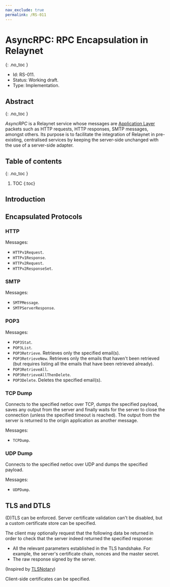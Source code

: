 ```yaml
---
nav_exclude: true
permalink: /RS-011
---
```

# AsyncRPC: RPC Encapsulation in Relaynet
{: .no_toc }

- Id: RS-011.
- Status: Working draft.
- Type: Implementation.

## Abstract
{: .no_toc }

_AsyncRPC_ is a Relaynet service whose messages are [Application Layer](https://en.wikipedia.org/wiki/Application_layer) packets such as HTTP requests, HTTP responses, SMTP messages, amongst others. Its purpose is to facilitate the integration of Relaynet in pre-existing, centralised services by keeping the server-side unchanged with the use of a server-side adapter.

## Table of contents
{: .no_toc }

1. TOC
{:toc}

## Introduction

## Encapsulated Protocols

### HTTP

Messages:

- `HTTPv1Request`.
- `HTTPv1Response`.
- `HTTPv2Request`.
- `HTTPv2ResponseSet`.

### SMTP

Messages:

- `SMTPMessage`.
- `SMTPServerResponse`.

### POP3

Messages:

- `POP3Stat`.
- `POP3List`.
- `POP3Retrieve`. Retrieves only the specified email(s).
- `POP3RetrieveNew`. Retrieves only the emails that haven't been retrieved (but requires listing all the emails that have been retrieved already).
- `POP3RetrieveAll`.
- `POP3RetrieveAllThenDelete`.
- `POP3Delete`. Deletes the specified email(s).

### TCP Dump

Connects to the specified netloc over TCP, dumps the specified payload, saves any output from the server and finally waits for the server to close the connection (unless the specified timeout is reached). The output from the server is returned to the origin application as another message.

Messages:

- `TCPDump`.

### UDP Dump

Connects to the specified netloc over UDP and dumps the specified payload.

Messages:

- `UDPDump`.

## TLS and DTLS

(D)TLS can be enforced. Server certificate validation can't be disabled, but a custom certificate store can be specified.

The client may optionally request that the following data be returned in order to check that the server indeed returned the specified response:

- All the relevant parameters established in the TLS handshake. For example, the server's certificate chain, nonces and the master secret.
- The raw response signed by the server.

(Inspired by [TLSNotary](https://tlsnotary.org/))

Client-side certificates can be specified.
